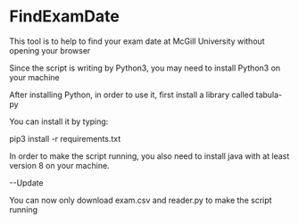 # FindExamDate
This tool is to help to find your exam date at McGill University without opening your browser

Since the script is writing by Python3, you may need to install Python3 on your machine

After installing Python, in order to use it, first install a library called tabula-py

You can install it by typing:

pip3 install -r requirements.txt

In order to make the script running, you also need to install java with at least version 8 on your machine.

--Update

You can now only download exam.csv and reader.py to make the script running
